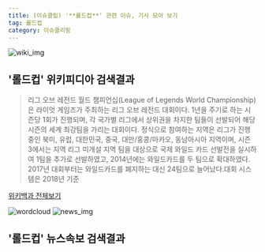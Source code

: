 ```yaml
---
title: (이슈클립) '**롤드컵**' 관련 이슈, 기사 모아 보기
tag: 롤드컵
category: 이슈클리핑
---
```

![wiki_img](https://user-images.githubusercontent.com/42597476/44503234-41136a80-a6d0-11e8-9071-6fc6418eafe4.png)
## **'**롤드컵**'** 위키피디아 검색결과
>리그 오브 레전드 월드 챔피언십(League of Legends World Championship)은 라이엇 게임즈가 주최하는 리그 오브 레전드 대회이다. 1년을 주기로 하는 시즌당 1회가 진행되며, 각 국가별 리그에서 상위권을 차지한 팀들이 선발되어 해당 시즌의 세계 최강팀을 가리는 대회이다. 정식으로 참여하는 지역은 리그가 진행 중인 북미, 유럽, 대한민국, 중국, 대만/홍콩/마카오, 동남아시아 지역이며, 시즌 3에서는 지역 리그 미개설 지역 팀을 대상으로 국제 와일드 카드 선발전을 실시하여 1팀을 추가로 선발하였고, 2014년에는 와일드카드를 두 팀으로 확대하였다. 2017년 대회부터는 와일드카드를 폐지하는 대신 24팀으로 늘어났다.대회 시스템은 2018년 기준

<a href="https://ko.wikipedia.org/wiki/롤드컵" target="_blank">위키백과 전체보기</a>

![wordcloud](https://s3.ap-northeast-2.amazonaws.com/lyrics101-wordcloud/2018-10-01-1538386886.png)
![news_img](https://user-images.githubusercontent.com/42597476/44507050-1206f400-a6e4-11e8-8d98-7ffbfebb353f.png)
## **'**롤드컵**'** 뉴스속보 검색결과

